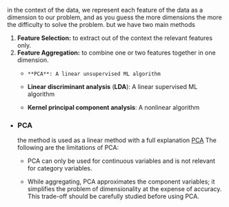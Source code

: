 in the context of the data, we represent each feature of the data as a dimension to our problem, and as you guess the more dimensions the more the difficulty to solve the problem. 
but we have two main methods
1. **Feature Selection:** to extract out of the context the relevant features only. 
2. **Feature Aggregation:**  to combine one or two features together in one dimension.
	-     **PCA**: A linear unsupervised ML algorithm
	    
	-   **Linear discriminant analysis** (**LDA**): A linear supervised ML algorithm
	    
	-   **Kernel principal component analysis**: A nonlinear algorithm
- ### PCA
	the method is used as a linear method 
	 with a full explanation  [PCA](https://www.youtube.com/watch?v=FgakZw6K1QQ) 
	The following are the limitations of PCA:
	-   PCA can only be used for continuous variables and is not relevant for category variables.
    
	-   While aggregating, PCA approximates the component variables; it simplifies the problem of dimensionality at the expense of accuracy. This trade-off should be carefully studied before using PCA.
	